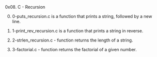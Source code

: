 0x08. C - Recursion

0. 0-puts_recursion.c is a function that prints a string, followed by a new line.

1. 1-print_rev_recursion.c is a function that prints a string in reverse.

2. 2-strlen_recursion.c - function returns the length of a string.

3. 3-factorial.c - function returns the factorial of a given number.